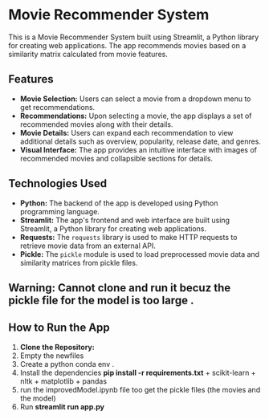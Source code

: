 # Movie Recommender System

This is a Movie Recommender System built using Streamlit, a Python library for creating web applications. The app recommends movies based on a similarity matrix calculated from movie features.

## Features

- **Movie Selection:** Users can select a movie from a dropdown menu to get recommendations.
- **Recommendations:** Upon selecting a movie, the app displays a set of recommended movies along with their details.
- **Movie Details:** Users can expand each recommendation to view additional details such as overview, popularity, release date, and genres.
- **Visual Interface:** The app provides an intuitive interface with images of recommended movies and collapsible sections for details.

## Technologies Used

- **Python:** The backend of the app is developed using Python programming language.
- **Streamlit:** The app's frontend and web interface are built using Streamlit, a Python library for creating web applications.
- **Requests:** The `requests` library is used to make HTTP requests to retrieve movie data from an external API.
- **Pickle:** The `pickle` module is used to load preprocessed movie data and similarity matrices from pickle files.

## Warning: Cannot clone and run it becuz the pickle file for the model is too large . 


## How to Run the App

1. **Clone the Repository:**
2. Empty the newfiles 
3. Create a python conda env .
4. Install the dependencies **pip install -r requirements.txt** + scikit-learn + nltk + matplotlib + pandas
4. run the improvedModel.ipynb file too get the pickle files (the movies and the model)
6. Run **streamlit run app.py**